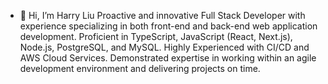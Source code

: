 - 👋 Hi, I’m Harry Liu
Proactive and innovative Full Stack Developer with experience specializing in both front-end and back-end web application development. Proficient in TypeScript, JavaScript (React, Next.js), Node.js, PostgreSQL, and MySQL. Highly Experienced with CI/CD and AWS Cloud Services. Demonstrated expertise in working within an agile development environment and delivering projects on time.
